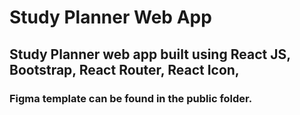 # Study Planner Web App

## Study Planner web app built using React JS, Bootstrap, React Router, React Icon,  

### Figma template can be found in the public folder.
